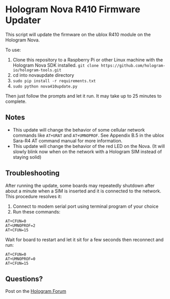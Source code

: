 # Hologram Nova R410 Firmware Updater

This script will update the firmware on the ublox R410 module on the Hologram Nova.

To use:
1) Clone this repository to a Raspberry Pi or other Linux machine with the Hologram Nova SDK installed. `git clone https://github.com/hologram-io/hologram-tools.git`
2) cd into novaupdate directory
3) `sudo pip install -r requirements.txt`
4) `sudo python nova410update.py`

Then just follow the prompts and let it run. It may take up to 25 minutes to complete.

## Notes
-   This update will change the behavior of some cellular network commands like  `AT+URAT`  and  `AT+UMNOPROF`. See Appendix B.5 in the ublox Sara-R4 AT command manual for more information.
-   This update will change the behavior of the red LED on the Nova. (It will slowly blink now when on the network with a Hologram SIM instead of staying solid)

## Troubleshooting
After running the update, some boards may repeatedly shutdown after about a minute when a SIM is inserted and it is connected to the network. This procedure resolves it:
1) Connect to modem serial port using terminal program of your choice
2) Run these commands:
```
AT+CFUN=0
AT+UMNOPROF=2
AT+CFUN=15
```
Wait for board to restart and let it sit for a few seconds then reconnect and run:
```
AT+CFUN=0
AT+UMNOPROF=0
AT+CFUN=15
```

## Questions?
Post on the [Hologram Forum](community.hologram.io)

